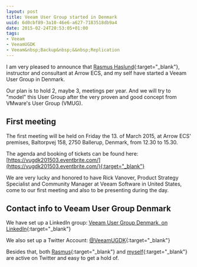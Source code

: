 ```yaml
---
layout: post
title: Veeam User Group started in Denmark
uuid: 6d0cbf89-3a10-46e6-a627-7183518db9a4
date: 2015-02-24T20:53:05+01:00
tags:
- Veeam
- VeeamUGDK
- Veeam&nbsp;Backup&nbsp;&&nbsp;Replication
---
```

I am very pleased to announce that [Rasmus Haslund](http://www.perfectcloud.org){:target="_blank"}, instructor and consultant at Arrow ECS, and my self have started a Veeam User Group in Denmark.

Our plan is to hold 2, maybe 3, meetings per year. And we will try to "model" this User Group after the very proven and good concept from VMware's User Group (VMUG)<!--break-->.

## First meeting

The first meeting will be held on Friday the 13. of March 2015, at Arrow ECS' premises, Baltorpvej 158, 2750 Ballerup, Denmark, from 12.30 to 15.30.

The agenda and booking of tickets can be found here:
[https://vugdk201503.eventbrite.com/](https://vugdk201503.eventbrite.com/){:target="_blank"}

We are very lucky and honored to have Rick Vanover, Product Strategy Specialist and Community Manager at Veeam Software in United States, come to our first meeting and also to be presenting during the day.

## Contact info to Veeam User Group Denmark

We have set up a LinkedIn group:
[Veeam User Group Denmark, on LinkedIn](https://www.linkedin.com/groups?home=&gid=6927575){:target="_blank"}

We also set up a Twitter Account:
[@VeeamUGDK](https://twitter.com/veeamugdk){:target="_blank"}

Besides that, both [Rasmus](https://twitter.com/haslund){:target="_blank"} and [myself](https://twitter.com/Hazenet){:target="_blank"} are active on Twitter and easy to get a hold of.
